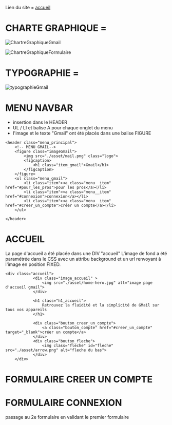 Lien du site = [accueil](https://laetitiamichel.github.io/gmail_projet_militelo/)

# CHARTE GRAPHIQUE =

![ChartreGraphiqueGmail](https://hackmd.io/_uploads/r1y3vo8Y6.png)

![ChartreGraphiqueFormulaire](https://hackmd.io/_uploads/HJjnPj8tT.png)


# TYPOGRAPHIE =
![typographieGmail](https://hackmd.io/_uploads/By4pPiLK6.png)

# MENU NAVBAR

* insertion dans le HEADER
* UL / LI et balise A pour chaque onglet du menu
* l'image et le texte "Gmail" ont été placés dans une balise FIGURE

```
<header class="menu_principal">
    <!-- MENU GMAIL-->
    <figure class="imageGmail">
        <img src="./asset/mail.png" class="logo">
        <figcaption>
            <h1 class="item_gmail">Gmail</h1>
        </figcaption>    
    </figure>
    <ul class="menu_gmail">       
        <li class="item"><a class="menu__item" href="#pour_les_pros">pour les pros</a></li>
        <li class="item"><a class="menu__item" href="#connexion">connexion</a></li>
        <li class="item"><a class="menu__item" href="#creer_un_compte">créer un compte</a></li>
    </ul>    
    
</header>

```

# ACCUEIL 

La page d'accueil a été placée dans une DIV "accueil"
L'image de fond a été paramétrée dans le CSS avec un attribu background et un url renvoyant à l'image en position FIXED.
```
<div class="accueil">
            <div class="image_accueil" >
                <img src="./asset/home-hero.jpg" alt="image page d'accueil gmail">
            </div>

            <h1 class="h1_accueil">
                Retrouvez la fluidité et la simplicité de GMail sur tous vos appareils
            </h1>
        
            <div class="bouton_creer_un_compte">
                <a class="bouton_compte" href="#creer_un_compte" target="_blank">créer un compte</a>
            </div>
            <div class="bouton_fleche">
                <img class="fleche" id="fleche" src="./asset/arrow.png" alt="fleche du bas">
            </div>
    </div>
```

# FORMULAIRE CREER UN COMPTE

# FORMULAIRE CONNEXION

passage au 2e formulaire en validant le premier formulaire

